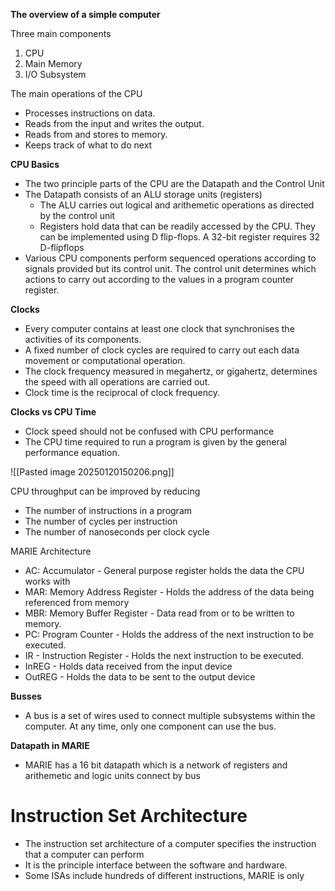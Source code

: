 **The overview of a simple computer**

Three main components
1) CPU
2) Main Memory
3) I/O Subsystem

The main operations of the CPU
- Processes instructions on data. 
- Reads from the input and writes the output. 
- Reads from and stores to memory. 
- Keeps track of what to do next

**CPU Basics**

- The two principle parts of the CPU are the Datapath and the Control Unit
- The Datapath consists of an ALU storage units (registers)
	- The ALU carries out logical and arithemetic operations as directed by the control unit
	- Registers hold data that can be readily accessed by the CPU. They can be implemented using D flip-flops. A 32-bit register requires 32 D-flipflops
- Various CPU components perform sequenced operations according to signals provided but its control unit. The control unit determines which actions to carry out according to the values in a program counter register. 

**Clocks**

- Every computer contains at least one clock that synchronises the activities of its components.
- A fixed number of clock cycles are required to carry out each data movement or computational operation. 
- The clock frequency measured in megahertz, or gigahertz, determines the speed with all operations are carried out. 
- Clock time is the reciprocal of clock frequency. 


**Clocks vs CPU Time**

- Clock speed should not be confused with CPU performance
- The CPU time required to run a program is given by the general performance equation. 

![[Pasted image 20250120150206.png]]

CPU throughput can be improved by reducing
- The number of instructions in a program
- The number of cycles per instruction
- The number of nanoseconds per clock cycle


MARIE Architecture

- AC: Accumulator - General purpose register holds the data the CPU works with
- MAR: Memory Address Register - Holds the address of the data being referenced from memory
- MBR: Memory Buffer Register - Data read from or to be written to memory. 
- PC: Program Counter - Holds the address of the next instruction to be executed. 
- IR - Instruction Register - Holds the next instruction to be executed. 
- InREG - Holds data received from the input device
- OutREG - Holds the data to be sent to the output device

**Busses**

- A bus is a set of wires used to connect multiple subsystems within the computer. At any time, only one component can use the bus. 

**Datapath in MARIE**

- MARIE has a 16 bit datapath which is a network of registers and arithemetic and logic units connect by bus

# Instruction Set Architecture

- The instruction set architecture of a computer specifies the instruction that a computer can perform
- It is the principle interface between the software and hardware. 
- Some ISAs include hundreds of different instructions, MARIE is only 